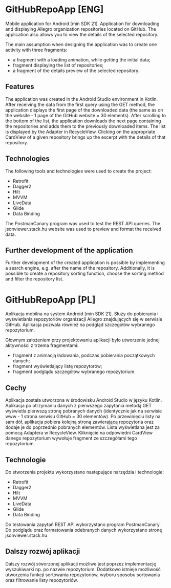 # GitHubRepoApp [ENG]
Mobile application for Android [min SDK 21].
Application for downloading and displaying Allegro organization repositories located on GitHub.
The application also allows you to view the details of the selected repository.

The main assumption when designing the application was to create one activity with three fragments:
- a fragment with a loading animation, while getting the initial data;
- fragment displaying the list of repositories;
- a fragment of the details preview of the selected repository.

## Features
The application was created in the Android Studio environment in Kotlin. 
After receiving the data from the first query using the GET method, the application displays the first page of the downloaded data (the same as on the website - 1 page of the GitHub website = 30 elements). After scrolling to the bottom of the list, the application downloads the next page containing the repositories and adds them to the previously downloaded items.
The list is displayed by the Adapter in RecycleView. Clicking on the appropriate CardView of a given repository brings up the excerpt with the details of that repository.

## Technologies
The following tools and technologies were used to create the project:
- Retrofit
- Dagger2
- Hilt
- MVVM
- LiveData
- Glide
- Data Binding

The PostmanCanary program was used to test the REST API queries.
The jsonviewer.stack.hu website was used to preview and format the received data.

## Further development of the application
Further development of the created application is possible by implementing a search engine, e.g. after the name of the repository. Additionally, it is possible to create a repository sorting function, choose the sorting method and filter the repository list.

# GitHubRepoApp [PL]
Aplikacja mobilna na system Android [min SDK 21].
Służy do pobierania i wyświetlania repozytoriów organizacji Allegro znajdujących się w serwisie GitHub.
Aplikacja pozwala również na podgląd szczegółów wybranego repozytorium.

Głownym założeniem przy projektowaniu aplikacji było utworzenie jednej aktywności z trzema fragmentami: 
- fragment z animacją ładowania, podczas pobierania początkowych danych;
- fragment wyświetlający listę repozytorów;
- fragment podglądu szczegółów wybranego repozytorium.

## Cechy
Aplikacja została utworzona w środowisku Android Studio w języku Kotlin. 
Aplikacja po otrzymaniu danych z pierwszego zapytania metodą GET wyświetla pierwszą stronę pobranych danych (identycznie jak na serwisie www - 1 strona serwisu GitHub = 30 elementów). Po przewinięciu listy na sam dół, aplikacja pobiera kolejną stroną zawierającą repozytoria oraz dodaje je do poprzednio pobranych elementów. 
Lista wyświetlana jest za pomocą Adaptera w RecycleView. Kliknięcie na odpowiedni CardView danego repozytorium wywołuje fragment ze szczegółami tego repozytorium.

## Technologie
Do stworzenia projektu wykorzystano następujące narzędzia i technologie:
- Retrofit
- Dagger2
- Hilt
- MVVM
- LiveData
- Glide
- Data Binding

Do testowania zapytań REST API wykorzystano program PostmanCanary. 
Do podglądu oraz formatowania odebranych danych wykorzystano stronę jsonviewer.stack.hu

## Dalszy rozwój aplikacji
Dalszy rozwój stworzonej aplikacji możliwe jest poprzez implementację wyszukiwarki np. po nazwie repozytorium. Dodatkowo istnieje możliwość utworzenia funkcji sortowania repozytoriów, wyboru sposobu sortowania oraz filtrowanie listy repozytoriów.  
